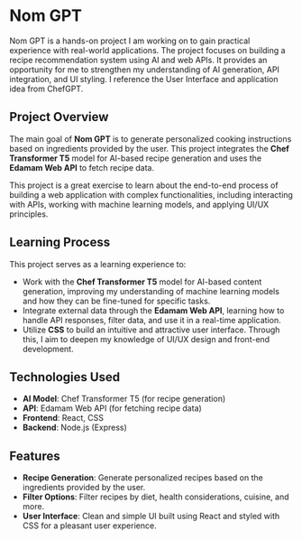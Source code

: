 # Nom GPT

Nom GPT is a hands-on project I am working on to gain practical experience with real-world applications. The project focuses on building a recipe recommendation system using AI and web APIs. It provides an opportunity for me to strengthen my understanding of AI generation, API integration, and UI styling. I reference the User Interface and application idea from ChefGPT.

## Project Overview

The main goal of **Nom GPT** is to generate personalized cooking instructions based on ingredients provided by the user. This project integrates the **Chef Transformer T5** model for AI-based recipe generation and uses the **Edamam Web API** to fetch recipe data. 

This project is a great exercise to learn about the end-to-end process of building a web application with complex functionalities, including interacting with APIs, working with machine learning models, and applying UI/UX principles.

## Learning Process

This project serves as a learning experience to:
- Work with the **Chef Transformer T5** model for AI-based content generation, improving my understanding of machine learning models and how they can be fine-tuned for specific tasks.
- Integrate external data through the **Edamam Web API**, learning how to handle API responses, filter data, and use it in a real-time application.
- Utilize **CSS** to build an intuitive and attractive user interface. Through this, I aim to deepen my knowledge of UI/UX design and front-end development.

## Technologies Used

- **AI Model**: Chef Transformer T5 (for recipe generation)
- **API**: Edamam Web API (for fetching recipe data)
- **Frontend**: React, CSS
- **Backend**: Node.js (Express)

## Features

- **Recipe Generation**: Generate personalized recipes based on the ingredients provided by the user.
- **Filter Options**: Filter recipes by diet, health considerations, cuisine, and more.
- **User Interface**: Clean and simple UI built using React and styled with CSS for a pleasant user experience.

